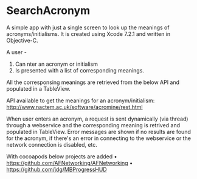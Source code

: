 # SearchAcronym

A simple app with just a single screen to look up the meanings of acronyms/initialisms.
It is created using Xcode 7.2.1 and written in Objective-C.

A user -
1. Can nter an acronym or initialism
2. Is presented with a list of corresponding meanings.

All the corresponsing meanings are retrieved from the below API and populated in a TableView.

API available to get the meanings for an acronym/initialism:
  http://www.nactem.ac.uk/software/acromine/rest.html

When user enters an acronym, a request is sent dynamically (via thread) through a webservice and the corresponding meaning is retrived and populated in TableView.
Error messages are shown if no results are found for the acronym, if there's an error in connecting to the webservice or the network connection is disabled, etc.

With cocoapods below projects are added
• https://github.com/AFNetworking/AFNetworking
• https://github.com/jdg/MBProgressHUD

